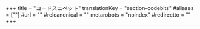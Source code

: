 +++
title = "コードスニペット"
translationKey = "section-codebits"
#aliases = [""]
#url = ""
#relcanonical = ""
metarobots = "noindex"
#redirectto = ""
+++
